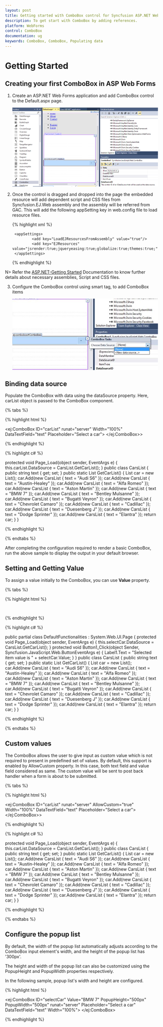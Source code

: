 ```yaml
---
layout: post
title: Getting started with ComboBox control for Syncfusion ASP.NET WebForm
description: To get start with ComboBox by adding references.
platform: WebForms
control: ComboBox
documentation: ug
keywords: ComboBox, ComboBox, Populating data
---
```


# Getting Started

## Creating your first ComboBox in ASP Web Forms

1. Create an ASP.NET Web Forms application and add ComboBox control to the Default.aspx page.

    ![](Getting-Started_images/Getting-Started_img1.png)

2. Once the control is dragged and dropped into the page the embedded resource will add dependent script and CSS files from Syncfusion.EJ.Web assembly and the assembly will be referred from GAC. This will add the following appSetting key in web.config file to load resource files.

    {% highlight xml %}
        
        <appSettings>
                <add key="LoadEJResourcesFromAssembly" value="true"/>
                <add key="EJResources" value="jsrender:true;jqueryeasing:true;globalize:true;themes:true;"/>
        </appSettings>
            
    {% endhighlight %}
    
N> Refer the [ASP.NET-Getting Started](http://help.syncfusion.com/aspnet/getting-started#manual-integration-of-syncfusion-aspnet-controls-into-the-newexisting-application) Documentation to know further details about necessary assemblies, Script and CSS files.

3. Configure the ComboBox control using smart tag, to add ComboBox items

    ![](Getting-Started_images/Getting-Started_img2.png)

## Binding data source

Populate the ComboBox with data using the dataSource property. Here, carList object is passed to the ComboBox component.	
	
{% tabs %}
	
{% highlight html %}
	
<ej:ComboBox ID="carList" runat="server" Width="100%" DataTextField="text" Placeholder="Select a car">
</ej:ComboBox>>

{% endhighlight %}
    
{% highlight c# %}

protected void Page_Load(object sender, EventArgs e)
{
    this.carList.DataSource = CarsList.GetCarList();
}
public class CarsList
{
    public string text { get; set; }
    public static List<CarsList> GetCarList()
    {
        List<CarsList> car = new List<CarsList>();
        car.Add(new CarsList { text = "Audi S6" });
        car.Add(new CarsList { text = "Austin-Healey" });
        car.Add(new CarsList { text = "Alfa Romeo" });
        car.Add(new CarsList { text = "Aston Martin" });
        car.Add(new CarsList { text = "BMW 7" });
        car.Add(new CarsList { text = "Bentley Mulsanne" });
        car.Add(new CarsList { text = "Bugatti Veyron" });
        car.Add(new CarsList { text = "Chevrolet Camaro" });
        car.Add(new CarsList { text = "Cadillac" });
        car.Add(new CarsList { text = "Duesenberg J" });
        car.Add(new CarsList { text = "Dodge Sprinter" });
        car.Add(new CarsList { text = "Elantra" });
        return car;
    }
}

{% endhighlight %}

{% endtabs %}

After completing the configuration required to render a basic ComboBox, run the above sample to display the output in your default browser.

## Setting and Getting Value

To assign a value initially to the ComboBox, you can use <b>Value</b> property.

{% tabs %}
	
{% highlight html %}
        
<div class="frame">
    <div class="control">
        <ej:ComboBox ID="selectCar" Value="BMW 7" runat="server" Placeholder="Select a car" DataTextField="text" Width="100%">
        </ej:ComboBox>
            <asp:Label runat="server" ID="Label1"></asp:Label><br />
        <ej:Button runat="server" ID="Button1" Onclick="" Type="Button" Text="Get value"></ej:Button>
    </div>
</div>
            
{% endhighlight %}
    
{% highlight c# %}

public partial class DefaultFunctionalities : System.Web.UI.Page
{
    protected void Page_Load(object sender, EventArgs e)
    {
        this.selectCar.DataSource = CarsList.GetCarList();
    }
    protected void Button1_Click(object Sender, Syncfusion.JavaScript.Web.ButtonEventArgs e)
    {
        Label1.Text = "Selected item value is " + selectCar.Value;
    }
}
public class CarsList
{
    public string text { get; set; }
    public static List<CarsList> GetCarList()
    {
        List<CarsList> car = new List<CarsList>();
        car.Add(new CarsList { text = "Audi S6" });
        car.Add(new CarsList { text = "Austin-Healey" });
        car.Add(new CarsList { text = "Alfa Romeo" });
        car.Add(new CarsList { text = "Aston Martin" });
        car.Add(new CarsList { text = "BMW 7" });
        car.Add(new CarsList { text = "Bentley Mulsanne" });
        car.Add(new CarsList { text = "Bugatti Veyron" });
        car.Add(new CarsList { text = "Chevrolet Camaro" });
        car.Add(new CarsList { text = "Cadillac" });
        car.Add(new CarsList { text = "Duesenberg J" });
        car.Add(new CarsList { text = "Dodge Sprinter" });
        car.Add(new CarsList { text = "Elantra" });
        return car;
    }
}

{% endhighlight %}

{% endtabs %}

## Custom values

The ComboBox allows the user to give input as custom value which is not required to present in predefined set of values. By default, this support is enabled by AllowCustom property. In this case, both text field and value field considered as same. The custom value will be sent to post back handler when a form is about to be submitted.

{% tabs %}
	
{% highlight html %}
	
<ej:ComboBox ID="carList" runat="server" AllowCustom="true" Width="100%" DataTextField="text" Placeholder="Select a car">
</ej:ComboBox>>

{% endhighlight %}
    
{% highlight c# %}

protected void Page_Load(object sender, EventArgs e)
{
    this.carList.DataSource = CarsList.GetCarList();
}
public class CarsList
{
    public string text { get; set; }
    public static List<CarsList> GetCarList()
    {
        List<CarsList> car = new List<CarsList>();
        car.Add(new CarsList { text = "Audi S6" });
        car.Add(new CarsList { text = "Austin-Healey" });
        car.Add(new CarsList { text = "Alfa Romeo" });
        car.Add(new CarsList { text = "Aston Martin" });
        car.Add(new CarsList { text = "BMW 7" });
        car.Add(new CarsList { text = "Bentley Mulsanne" });
        car.Add(new CarsList { text = "Bugatti Veyron" });
        car.Add(new CarsList { text = "Chevrolet Camaro" });
        car.Add(new CarsList { text = "Cadillac" });
        car.Add(new CarsList { text = "Duesenberg J" });
        car.Add(new CarsList { text = "Dodge Sprinter" });
        car.Add(new CarsList { text = "Elantra" });
        return car;
    }
}

{% endhighlight %}

{% endtabs %}

## Configure the popup list

By default, the width of the popup list automatically adjusts according to the ComboBox input element's width, and the height of the popup list has '300px'.

The height and width of the popup list can also be customized using the PopupHeight and PopupWidth properties respectively.

In the following sample, popup list's width and height are configured.

{% highlight html %}
	
<ej:ComboBox ID="selectCar" Value="BMW 7" PopupHeight="500px" PopupWidth="500px" runat="server" Placeholder="Select a car" DataTextField="text" Width="100%">
</ej:ComboBox>

{% endhighlight %}

